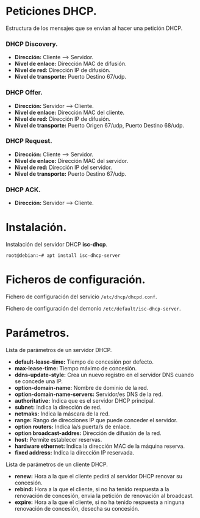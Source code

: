 # Peticiones DHCP.
Estructura de los mensajes que se envian al hacer una petición DHCP.


### DHCP Discovery.
- **Dirección:** Cliente --> Servidor.
- **Nivel de enlace:** Dirección MAC de difusión.
- **Nivel de red:** Dirección IP de difusión.
- **Nivel de transporte:** Puerto Destino 67/udp.


### DHCP Offer.
- **Dirección:** Servidor --> Cliente.
- **Nivel de enlace:** Dirección MAC del cliente.
- **Nivel de red:** Dirección IP de difusión.
- **Nivel de transporte:** Puerto Origen 67/udp, Puerto Destino 68/udp.


### DHCP Request.
- **Dirección:** Cliente --> Servidor.
- **Nivel de enlace:** Dirección MAC del servidor.
- **Nivel de red:** Dirección IP del servidor.
- **Nivel de transporte:** Puerto Destino 67/udp.


### DHCP ACK.
- **Dirección:** Servidor --> Cliente.


# Instalación.
Instalación del servidor DHCP **isc-dhcp**.
~~~
root@debian:~# apt install isc-dhcp-server
~~~


# Ficheros de configuración.
Fichero de configuración del servicio ``/etc/dhcp/dhcpd.conf``.


Fichero de configuración del demonio ``/etc/default/isc-dhcp-server``.


# Parámetros.
Lista de parámetros de un servidor DHCP.

- **default-lease-time:** Tiempo de concesión por defecto.
- **max-lease-time:** Tiempo máximo de concesión.
- **ddns-update-style:** Crea un nuevo registro en el servidor DNS cuando se concede una IP.
- **option-domain-name:** Nombre de dominio de la red.
- **option-domain-name-servers:** Servidor/es DNS de la red.
- **authoritative:** Indica que es el servidor DHCP principal.
- **subnet:** Indica la dirección de red.
- **netmaks:** Indica la máscara de la red.
- **range:** Rango de direcciones IP que puede conceder el servidor.
- **option routers:** Indica la/s puerta/s de enlace.
- **option broadcast-addres:** Dirección de difusión de la red.
- **host:** Permite establecer reservas.
- **hardware ethernet:** Indica la dirección MAC de la máquina reserva.
- **fixed address:** Indica la dirección IP reservada.

Lista de parámetros de un cliente DHCP.

- **renew:** Hora a la que el cliente pedirá al servidor DHCP renovar su concesión.
- **rebind:** Hora a la que el cliente, si no ha tenido respuesta a la renovación de concesión, envia la petición de renovación al broadcast.
- **expire:** Hora a la que el cliente, si no ha tenido respuesta a ninguna renovación de concesión, desecha su concesión.